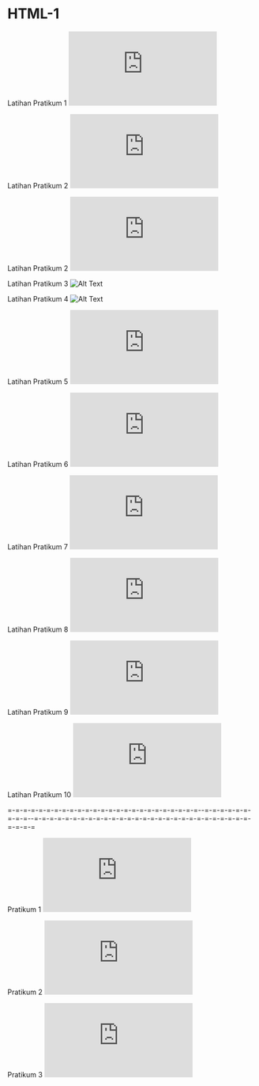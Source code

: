 # HTML-1

Latihan Pratikum 1
![Alt Text](https://github.com/lethanaxeger/HTML-1/blob/master/latihan%20pratikum%201/pratikum%201.html)

Latihan Pratikum 2
![Alt Text](https://github.com/lethanaxeger/HTML-1/blob/master/latihan%20pratikum%202/pratikum%202.html)

Latihan Pratikum 2
![Alt Text](https://github.com/lethanaxeger/HTML-1/blob/master/latihan%20pratikum%203/pratikum%203.html)

Latihan Pratikum 3
![Alt Text](https://github.com/lethanaxeger/HTML-1/tree/master/latihan%20pratikum%204)

Latihan Pratikum 4
![Alt Text](https://github.com/lethanaxeger/HTML-1/tree/master/latihan%20pratikum%204)

Latihan Pratikum 5
![Alt Text](https://github.com/lethanaxeger/HTML-1/blob/master/latihan%20pratikum%205/pratikum%205.html)

Latihan Pratikum 6
![Alt Text](https://github.com/lethanaxeger/HTML-1/blob/master/latihan%20pratikum%206/pratikum%206.html)

Latihan Pratikum 7
![Alt Text](https://github.com/lethanaxeger/HTML-1/blob/master/latihan%20pratikum%207/pratikum%207.html)

Latihan Pratikum 8
![Alt Text](https://github.com/lethanaxeger/HTML-1/blob/master/latihan%20pratikum%208/pratikum%208.html)

Latihan Pratikum 9
![Alt Text](https://github.com/lethanaxeger/HTML-1/blob/master/latihan%20pratikum%209/pratikum%209.html)

Latihan Pratikum 10
![Alt Text](https://github.com/lethanaxeger/HTML-1/blob/master/latihan%20pratikum%2010/pratikum%2010.html)

=-=-=-=-=-=-=-=-=-=-=-=-=-=-=-=-=-=-=-=-=-=-=-=-=--=-=-=-=-=-=-=-=-=--=-=-=-=-=-=-=-=-=-=-=-=-=-=-=-=-=-=-=-=-=-=-=-=-=-=-=-=-=-=-=-=

Pratikum 1
![Alt Text](https://github.com/lethanaxeger/HTML-1/blob/master/Pratikum%201/Pratikum%201.html)

Pratikum 2
![Alt Text](https://github.com/lethanaxeger/HTML-1/blob/master/pratikum%202/pratikum%201.html)

Pratikum 3
![Alt Text](https://github.com/lethanaxeger/HTML-1/blob/master/pratikum%203/pratikum%203.html)
